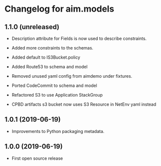 Changelog for aim.models
=================

1.1.0 (unreleased)
------------------

- Description attribute for Fields is now used to describe constraints.

- Added more constraints to the schemas.

- Added default to IS3Bucket.policy

- Added Route53 to schema and model

- Removed unused yaml config from aimdemo under fixtures.

- Ported CodeCommit to schema and model

- Refactored S3 to use Application StackGroup

- CPBD artifacts s3 bucket now uses S3 Resource in NetEnv yaml instead


1.0.1 (2019-06-19)
------------------

- Improvements to Python packaging metadata.


1.0.0 (2019-06-19)
------------------

- First open source release

